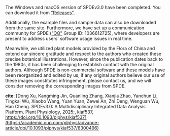 The Windows and macOS version of SPDEv3.0 have been completed. You can download it from ["Releases"](https://github.com/simon19891216/SPDE/releases/tag/database).

Additionally, the example files and sample data can also be downloaded from the same site. Furthermore, we have set up a communication community for SPDE (["QQ"](https://im.qq.com/index/) Group ID: 1036612725), where developers are present to address users' software usage issues in real time.

Meanwhile, we utilized plant models provided by the Flora of China and extend our sincere gratitude and respect to the authors who created these precise botanical illustrations. However, since the publication dates back to the 1980s, it has been challenging to establish contact with the original authors. Although SPDE is non-commercial software and these models have been reorganized and edited by us, if any original authors believe our use of these images constitutes infringement, please contact us, and we will consider removing the corresponding images from SPDE.

**cite**: 
[Dong Xu, Kangming Jin, Quanling Zhang, Xianjia Zhao, Yanchun Li, Tingkai Wu, Xiaobo Wang, Yuan Yuan, Zewei An, Zhi Deng, Wenguan Wu, Han Cheng. SPDEv3.0: A Multidisciplinary Integrated Data Analysis Platform. Plant Physiology, 2025;, kiaf537, https://doi.org/10.1093/plphys/kiaf537](https://academic.oup.com/plphys/advance-article/doi/10.1093/plphys/kiaf537/8300496)
